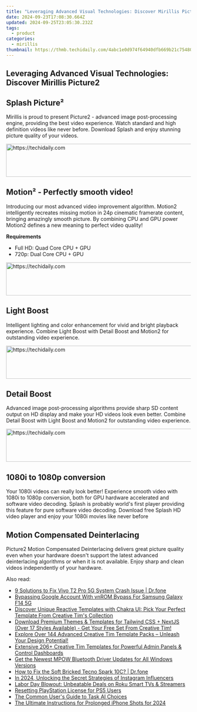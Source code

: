 ```yaml
---
title: "Leveraging Advanced Visual Technologies: Discover Mirillis Picture2"
date: 2024-09-23T17:08:30.664Z
updated: 2024-09-25T23:05:30.232Z
tags:
  - product
categories:
  - mirillis
thumbnail: https://thmb.techidaily.com/4abc1e0d974f64940dfb669b21c754808ce4ab1e9a63c263741b581b4fbcec72.jpg
---
```


## Leveraging Advanced Visual Technologies: Discover Mirillis Picture2

## Splash Picture²

Mirillis is proud to present Picture2 \- advanced image post-processing engine, providing the best video experience. Watch standard and high definition videos like never before. Download Splash and enjoy stunning picture quality of your videos.

<!-- affiliate ads begin -->
<a href="https://appsumo.8odi.net/c/5597632/2075471/7443" target="_top" id="2075471">
  <img src="//a.impactradius-go.com/display-ad/7443-2075471" border="0" alt="https://techidaily.com" width="728" height="90"/>
</a>
<img height="0" width="0" src="https://appsumo.8odi.net/i/5597632/2075471/7443" style="position:absolute;visibility:hidden;" border="0" />
<!-- affiliate ads end -->

## Motion² \- Perfectly smooth video!

Introducing our most advanced video improvement algorithm. Motion2 intelligently recreates missing motion in 24p cinematic framerate content, bringing amazingly smooth picture. By combining CPU and GPU power Motion2 defines a new meaning to perfect video quality!

  
**Requirements**

* Full HD: Quad Core CPU + GPU
* 720p: Dual Core CPU + GPU

<!-- affiliate ads begin -->
<a href="https://appsumo.8odi.net/c/5597632/2082529/7443" target="_top" id="2082529">
  <img src="//a.impactradius-go.com/display-ad/7443-2082529" border="0" alt="https://techidaily.com" width="728" height="90"/>
</a>
<img height="0" width="0" src="https://appsumo.8odi.net/i/5597632/2082529/7443" style="position:absolute;visibility:hidden;" border="0" />
<!-- affiliate ads end -->

## Light Boost

Intelligent lighting and color enhancement for vivid and bright playback experience. Combine Light Boost with Detail Boost and Motion2 for outstanding video experience.

<!-- affiliate ads begin -->
<a href="https://appsumo.8odi.net/c/5597632/2130869/7443" target="_top" id="2130869">
  <img src="//a.impactradius-go.com/display-ad/7443-2130869" border="0" alt="https://techidaily.com" width="600" height="90"/>
</a>
<img height="0" width="0" src="https://appsumo.8odi.net/i/5597632/2130869/7443" style="position:absolute;visibility:hidden;" border="0" />
<!-- affiliate ads end -->

## Detail Boost

Advanced image post-processing algorithms provide sharp SD content output on HD display and make your HD videos look even better. Combine Detail Boost with Light Boost and Motion2 for outstanding video experience.

<!-- affiliate ads begin -->
<a href="https://aligracehair.sjv.io/c/5597632/2115921/19272" target="_top" id="2115921">
  <img src="//a.impactradius-go.com/display-ad/19272-2115921" border="0" alt="https://techidaily.com" width="728" height="90"/>
</a>
<img height="0" width="0" src="https://aligracehair.sjv.io/i/5597632/2115921/19272" style="position:absolute;visibility:hidden;" border="0" />
<!-- affiliate ads end -->

## 1080i to 1080p conversion

Your 1080i videos can really look better! Experience smooth video with 1080i to 1080p conversion, both for GPU hardware accelerated and software video decoding. Splash is probably world's first player providing this feature for pure software video decoding. Download free Splash HD video player and enjoy your 1080i movies like never before

  
## Motion Compensated Deinterlacing

Picture2 Motion Compensated Deinterlacing delivers great picture quality even when your hardware doesn't support the latest advanced deinterlacing algorithms or when it is not available. Enjoy sharp and clean videos independently of your hardware.

  

<ins class="adsbygoogle"
     style="display:block"
     data-ad-format="autorelaxed"
     data-ad-client="ca-pub-7571918770474297"
     data-ad-slot="1223367746"></ins>

<ins class="adsbygoogle"
     style="display:block"
     data-ad-client="ca-pub-7571918770474297"
     data-ad-slot="8358498916"
     data-ad-format="auto"
     data-full-width-responsive="true"></ins>

<span class="atpl-alsoreadstyle">Also read:</span>
<div><ul>
<li><a href="https://howto.techidaily.com/9-solutions-to-fix-vivo-t2-pro-5g-system-crash-issue-drfone-by-drfone-fix-android-problems-fix-android-problems/"><u>9 Solutions to Fix Vivo T2 Pro 5G System Crash Issue | Dr.fone</u></a></li>
<li><a href="https://android-unlock.techidaily.com/bypassing-google-account-with-vnrom-bypass-for-samsung-galaxy-f14-5g-by-drfone-android/"><u>Bypassing Google Account With vnROM Bypass For Samsung Galaxy F14 5G</u></a></li>
<li><a href="https://fox-pages.techidaily.com/discover-unique-reactive-templates-with-chakra-ui-pick-your-perfect-template-from-creative-tims-collection/"><u>Discover Unique Reactive Templates with Chakra UI: Pick Your Perfect Template From Creative Tim's Collection</u></a></li>
<li><a href="https://fox-pages.techidaily.com/download-premium-themes-and-templates-for-tailwind-css-plus-nextjs-over-17-styles-available-get-your-free-set-from-creative-tim/"><u>Download Premium Themes & Templates for Tailwind CSS + NextJS (Over 17 Styles Available) - Get Your Free Set From Creative Tim!</u></a></li>
<li><a href="https://fox-pages.techidaily.com/explore-over-144-advanced-creative-tim-template-packs-unleash-your-design-potential/"><u>Explore Over 144 Advanced Creative Tim Template Packs – Unleash Your Design Potential!</u></a></li>
<li><a href="https://fox-pages.techidaily.com/extensive-206plus-creative-tim-templates-for-powerful-admin-panels-and-control-dashboards/"><u>Extensive 206+ Creative Tim Templates for Powerful Admin Panels & Control Dashboards</u></a></li>
<li><a href="https://driver-download.techidaily.com/1722966443623-get-the-newest-mpow-bluetooth-driver-updates-for-all-windows-versions/"><u>Get the Newest MPOW Bluetooth Driver Updates for All Windows Versions</u></a></li>
<li><a href="https://howto.techidaily.com/how-to-fix-the-soft-bricked-tecno-spark-10c-drfone-by-drfone-fix-android-problems-fix-android-problems/"><u>How to Fix the Soft Bricked Tecno Spark 10C? | Dr.fone</u></a></li>
<li><a href="https://instagram-clips.techidaily.com/in-2024-unlocking-the-secret-strategies-of-instagram-influencers/"><u>In 2024, Unlocking the Secret Strategies of Instagram Influencers</u></a></li>
<li><a href="https://media-tips.techidaily.com/labor-day-blowout-unbeatable-deals-on-roku-smart-tvs-and-streamers/"><u>Labor Day Blowout: Unbeatable Deals on Roku Smart TVs & Streamers</u></a></li>
<li><a href="https://games-able.techidaily.com/resetting-playstation-license-for-ps5-users/"><u>Resetting PlayStation License for PS5 Users</u></a></li>
<li><a href="https://tech-savvy.techidaily.com/the-common-users-guide-to-task-ai-choices/"><u>The Common User's Guide to Task AI Choices</u></a></li>
<li><a href="https://some-guidance.techidaily.com/the-ultimate-instructions-for-prolonged-iphone-shots-for-2024/"><u>The Ultimate Instructions for Prolonged iPhone Shots for 2024</u></a></li>
</ul></div>

